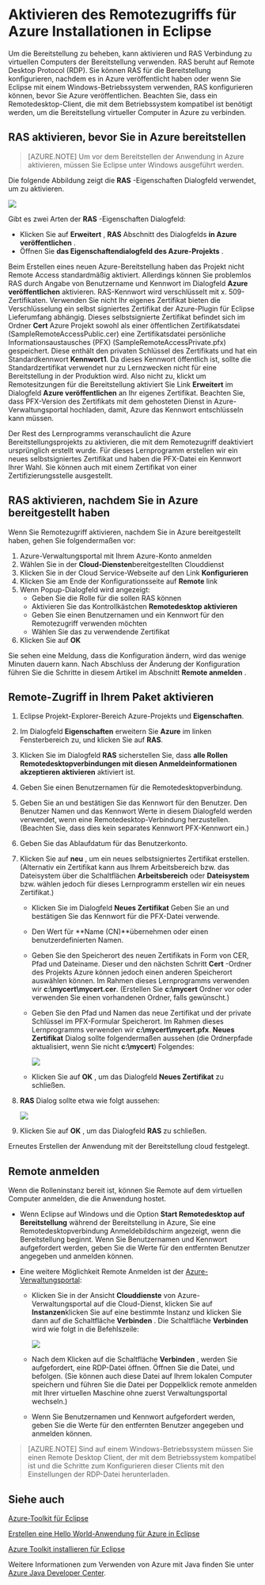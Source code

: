 <properties
    pageTitle="Aktivieren des Remotezugriffs für Azure Installationen in Eclipse"
    description="Informationen Sie zum Azure Bereitstellungen mit dem Azure-Toolkit für Eclipse zu aktivieren."
    services=""
    documentationCenter="java"
    authors="rmcmurray"
    manager="wpickett"
    editor=""/>

<tags
    ms.service="multiple"
    ms.workload="na"
    ms.tgt_pltfrm="multiple"
    ms.devlang="Java"
    ms.topic="article"
    ms.date="08/11/2016" 
    ms.author="robmcm"/>

<!-- Legacy MSDN URL = https://msdn.microsoft.com/library/azure/hh690951.aspx -->

# <a name="enabling-remote-access-for-azure-deployments-in-eclipse"></a>Aktivieren des Remotezugriffs für Azure Installationen in Eclipse

Um die Bereitstellung zu beheben, kann aktivieren und RAS Verbindung zu virtuellen Computers der Bereitstellung verwenden. RAS beruht auf Remote Desktop Protocol (RDP). Sie können RAS für die Bereitstellung konfigurieren, nachdem es in Azure veröffentlicht haben oder wenn Sie Eclipse mit einem Windows-Betriebssystem verwenden, RAS konfigurieren können, bevor Sie Azure veröffentlichen. Beachten Sie, dass ein Remotedesktop-Client, die mit dem Betriebssystem kompatibel ist benötigt werden, um die Bereitstellung virtueller Computer in Azure zu verbinden.

## <a name="how-to-enable-remote-access-before-you-deploy-to-azure"></a>RAS aktivieren, bevor Sie in Azure bereitstellen

> [AZURE.NOTE] Um vor dem Bereitstellen der Anwendung in Azure aktivieren, müssen Sie Eclipse unter Windows ausgeführt werden.

Die folgende Abbildung zeigt die **RAS** -Eigenschaften Dialogfeld verwendet, um zu aktivieren.

![][ic719494]

Gibt es zwei Arten der **RAS** -Eigenschaften Dialogfeld:

* Klicken Sie auf **Erweitert** , **RAS** Abschnitt des Dialogfelds **in Azure veröffentlichen** .
* Öffnen Sie **das Eigenschaftendialogfeld des Azure-Projekts** .

Beim Erstellen eines neuen Azure-Bereitstellung haben das Projekt nicht Remote Access standardmäßig aktiviert. Allerdings können Sie problemlos RAS durch Angabe von Benutzername und Kennwort im Dialogfeld **Azure veröffentlichen** aktivieren. RAS-Kennwort wird verschlüsselt mit x. 509-Zertifikaten. Verwenden Sie nicht Ihr eigenes Zertifikat bieten die Verschlüsselung ein selbst signiertes Zertifikat der Azure-Plugin für Eclipse Lieferumfang abhängig. Dieses selbstsignierte Zertifikat befindet sich im Ordner **Cert** Azure Projekt sowohl als einer öffentlichen Zertifikatsdatei (SampleRemoteAccessPublic.cer) eine Zertifikatsdatei persönliche Informationsaustausches (PFX) (SampleRemoteAccessPrivate.pfx) gespeichert. Diese enthält den privaten Schlüssel des Zertifikats und hat ein Standardkennwort **Kennwort1**. Da dieses Kennwort öffentlich ist, sollte die Standardzertifikat verwendet nur zu Lernzwecken nicht für eine Bereitstellung in der Produktion wird. Also nicht zu, klickt um Remotesitzungen für die Bereitstellung aktiviert Sie Link **Erweitert** im Dialogfeld **Azure veröffentlichen** an Ihr eigenes Zertifikat. Beachten Sie, dass PFX-Version des Zertifikats mit dem gehosteten Dienst in Azure-Verwaltungsportal hochladen, damit, Azure das Kennwort entschlüsseln kann müssen.

Der Rest des Lernprogramms veranschaulicht die Azure Bereitstellungsprojekts zu aktivieren, die mit dem Remotezugriff deaktiviert ursprünglich erstellt wurde. Für dieses Lernprogramm erstellen wir ein neues selbstsigniertes Zertifikat und haben die PFX-Datei ein Kennwort Ihrer Wahl. Sie können auch mit einem Zertifikat von einer Zertifizierungsstelle ausgestellt.

## <a name="how-to-enable-remote-access-after-you-have-deployed-to-azure"></a>RAS aktivieren, nachdem Sie in Azure bereitgestellt haben

Wenn Sie Remotezugriff aktivieren, nachdem Sie in Azure bereitgestellt haben, gehen Sie folgendermaßen vor:

1. Azure-Verwaltungsportal mit Ihrem Azure-Konto anmelden
1. Wählen Sie in der **Cloud-Diensten**bereitgestellten Clouddienst
1. Klicken Sie in der Cloud Service-Webseite auf den Link **Konfigurieren**
1. Klicken Sie am Ende der Konfigurationsseite auf **Remote** link
1. Wenn Popup-Dialogfeld wird angezeigt:
    * Geben Sie die Rolle für die sollen RAS können
    * Aktivieren Sie das Kontrollkästchen **Remotedesktop aktivieren**
    * Geben Sie einen Benutzernamen und ein Kennwort für den Remotezugriff verwenden möchten
    * Wählen Sie das zu verwendende Zertifikat
1. Klicken Sie auf **OK** 

Sie sehen eine Meldung, dass die Konfiguration ändern, wird das wenige Minuten dauern kann. Nach Abschluss der Änderung der Konfiguration führen Sie die Schritte in diesem Artikel im Abschnitt **Remote anmelden** .
    
## <a name="how-to-enable-remote-access-in-your-package"></a>Remote-Zugriff in Ihrem Paket aktivieren

1. Eclipse Projekt-Explorer-Bereich Azure-Projekts und **Eigenschaften**.

1. Im Dialogfeld **Eigenschaften** erweitern Sie **Azure** im linken Fensterbereich zu, und klicken Sie auf **RAS**.

1. Klicken Sie im Dialogfeld **RAS** sicherstellen Sie, dass **alle Rollen Remotedesktopverbindungen mit diesen Anmeldeinformationen akzeptieren aktivieren** aktiviert ist.

1. Geben Sie einen Benutzernamen für die Remotedesktopverbindung.

1. Geben Sie an und bestätigen Sie das Kennwort für den Benutzer. Den Benutzer Namen und das Kennwort Werte in diesem Dialogfeld werden verwendet, wenn eine Remotedesktop-Verbindung herzustellen. (Beachten Sie, dass dies kein separates Kennwort PFX-Kennwort ein.)

1. Geben Sie das Ablaufdatum für das Benutzerkonto.

1. Klicken Sie auf **neu** , um ein neues selbstsigniertes Zertifikat erstellen. (Alternativ ein Zertifikat kann aus Ihrem Arbeitsbereich bzw. das Dateisystem über die Schaltflächen **Arbeitsbereich** oder **Dateisystem** bzw. wählen jedoch für dieses Lernprogramm erstellen wir ein neues Zertifikat.)

    * Klicken Sie im Dialogfeld **Neues Zertifikat** Geben Sie an und bestätigen Sie das Kennwort für die PFX-Datei verwende.

    * Den Wert für **Name (CN)**übernehmen oder einen benutzerdefinierten Namen.

    * Geben Sie den Speicherort des neuen Zertifikats in Form von CER, Pfad und Dateiname. Dieser und den nächsten Schritt **Cert** -Ordner des Projekts Azure können jedoch einen anderen Speicherort auswählen können. Im Rahmen dieses Lernprogramms verwenden wir **c:\mycert\mycert.cer**. (Erstellen Sie **c:\mycert** Ordner vor oder verwenden Sie einen vorhandenen Ordner, falls gewünscht.)

    * Geben Sie den Pfad und Namen das neue Zertifikat und der private Schlüssel im PFX-Formular Speicherort. Im Rahmen dieses Lernprogramms verwenden wir **c:\mycert\mycert.pfx**. **Neues Zertifikat** Dialog sollte folgendermaßen aussehen (die Ordnerpfade aktualisiert, wenn Sie nicht **c:\mycert**) Folgendes:

        ![][ic712275]

    * Klicken Sie auf **OK** , um das Dialogfeld **Neues Zertifikat** zu schließen.

1. **RAS** Dialog sollte etwa wie folgt aussehen:</p>

    ![][ic719495]

1. Klicken Sie auf **OK** , um das Dialogfeld **RAS** zu schließen.
    
Erneutes Erstellen der Anwendung mit der Bereitstellung cloud festgelegt.

## <a name="to-log-in-remotely"></a>Remote anmelden

Wenn die Rolleninstanz bereit ist, können Sie Remote auf dem virtuellen Computer anmelden, die die Anwendung hostet.

* Wenn Eclipse auf Windows und die Option **Start Remotedesktop auf Bereitstellung** während der Bereitstellung in Azure, Sie eine Remotedesktopverbindung Anmeldebildschirm angezeigt, wenn die Bereitstellung beginnt. Wenn Sie Benutzernamen und Kennwort aufgefordert werden, geben Sie die Werte für den entfernten Benutzer angegeben und anmelden können.

* Eine weitere Möglichkeit Remote Anmelden ist der <a href="http://go.microsoft.com/fwlink/?LinkID=512959">Azure-Verwaltungsportal</a>:

    * Klicken Sie in der Ansicht **Clouddienste** von Azure-Verwaltungsportal auf die Cloud-Dienst, klicken Sie auf **Instanzen**klicken Sie auf eine bestimmte Instanz und klicken Sie dann auf die Schaltfläche **Verbinden** . Die Schaltfläche **Verbinden** wird wie folgt in die Befehlszeile:

        ![][ic659273]

    * Nach dem Klicken auf die Schaltfläche **Verbinden** , werden Sie aufgefordert, eine RDP-Datei öffnen. Öffnen Sie die Datei, und befolgen. (Sie können auch diese Datei auf Ihrem lokalen Computer speichern und führen Sie die Datei per Doppelklick remote anmelden mit Ihrer virtuellen Maschine ohne zuerst Verwaltungsportal wechseln.)

    * Wenn Sie Benutzernamen und Kennwort aufgefordert werden, geben Sie die Werte für den entfernten Benutzer angegeben und anmelden können.

> [AZURE.NOTE] Sind auf einem Windows-Betriebssystem müssen Sie einen Remote Desktop Client, der mit dem Betriebssystem kompatibel ist und die Schritte zum Konfigurieren dieser Clients mit den Einstellungen der RDP-Datei herunterladen.

## <a name="see-also"></a>Siehe auch

[Azure-Toolkit für Eclipse][]

[Erstellen eine Hello World-Anwendung für Azure in Eclipse][]

[Azure Toolkit installieren für Eclipse][] 

Weitere Informationen zum Verwenden von Azure mit Java finden Sie unter [Azure Java Developer Center][].

<!-- URL List -->

[Azure Java Developer Center]: http://go.microsoft.com/fwlink/?LinkID=699547
[Azure Management Portal]: http://go.microsoft.com/fwlink/?LinkID=512959
[Azure-Toolkit für Eclipse]: http://go.microsoft.com/fwlink/?LinkID=699529
[Erstellen eine Hello World-Anwendung für Azure in Eclipse]: http://go.microsoft.com/fwlink/?LinkID=699533
[Azure Toolkit installieren für Eclipse]: http://go.microsoft.com/fwlink/?LinkId=699546

<!-- IMG List -->

[ic712275]: ./media/azure-toolkit-for-eclipse-enabling-remote-access-for-azure-deployments/ic712275.png
[ic719495]: ./media/azure-toolkit-for-eclipse-enabling-remote-access-for-azure-deployments/ic719495.png
[ic719494]: ./media/azure-toolkit-for-eclipse-enabling-remote-access-for-azure-deployments/ic719494.png
[ic659273]: ./media/azure-toolkit-for-eclipse-enabling-remote-access-for-azure-deployments/ic659273.png
